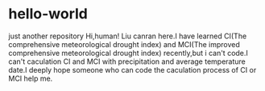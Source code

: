 # hello-world
just another repository
Hi,human!
Liu canran here.I have learned CI(The comprehensive meteorological drought index) and MCI(The improved comprehensive meteorological drought index) recently,but i can't code.I can't caculation CI and MCI with precipitation and average temperature date.I deeply hope someone who can code the caculation process of CI or MCI help me.
